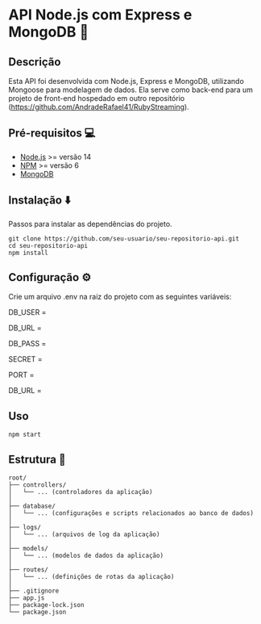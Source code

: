 # API Node.js com Express e MongoDB :dragon:

## Descrição
Esta API foi desenvolvida com Node.js, Express e MongoDB, utilizando Mongoose para modelagem de dados. Ela serve como back-end para um projeto de front-end hospedado em outro repositório (https://github.com/AndradeRafael41/RubyStreaming).

## Pré-requisitos :computer:
- [Node.js](https://nodejs.org/) >= versão 14
- [NPM](https://www.npmjs.com/) >= versão 6
- [MongoDB](https://www.mongodb.com/)

## Instalação :arrow_down:
Passos para instalar as dependências do projeto.
```
git clone https://github.com/seu-usuario/seu-repositorio-api.git
cd seu-repositorio-api
npm install
```

## Configuração :gear:
Crie um arquivo .env na raiz do projeto com as seguintes variáveis:
  
  DB_USER = 
  
  DB_URL = 
  
  DB_PASS = 
  
  SECRET =   
  
  PORT = 
  
  DB_URL = 
## Uso

```npm start ```

## Estrutura :construction:

```
root/
├── controllers/
│   └── ... (controladores da aplicação)
│
├── database/
│   └── ... (configurações e scripts relacionados ao banco de dados)
│
├── logs/
│   └── ... (arquivos de log da aplicação)
│
├── models/
│   └── ... (modelos de dados da aplicação)
│
├── routes/
│   └── ... (definições de rotas da aplicação)
│
├── .gitignore
├── app.js
├── package-lock.json
└── package.json
```
